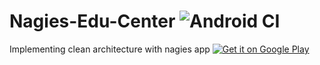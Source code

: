 # Nagies-Edu-Center ![Android CI](https://github.com/Bik-Krlvn/Nagies-Edu-Center/workflows/Android%20CI/badge.svg)
Implementing clean architecture with nagies app
<a href='https://play.google.com/store/apps/details?id=com.wNagiesEducationalCenterj_9905&hl=en&pcampaignid=pcampaignidMKT-Other-global-all-co-prtnr-py-PartBadge-Mar2515-1'><img alt='Get it on Google Play' src='https://play.google.com/intl/en_us/badges/static/images/badges/en_badge_web_generic.png'/></a>
